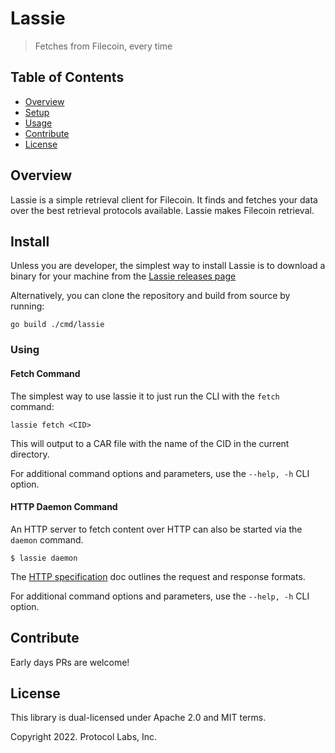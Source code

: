 # Lassie

> Fetches from Filecoin, every time

## Table of Contents

- [Overview](#overview)
- [Setup](#setup)
- [Usage](#usage)
- [Contribute](#contribute)
- [License](#license)

## Overview

Lassie is a simple retrieval client for Filecoin. It finds and fetches your data over the best retrieval protocols available. Lassie makes Filecoin retrieval.

## Install

Unless you are developer, the simplest way to install Lassie is to download a binary for your machine from the [Lassie releases page](https://github.com/filecoin-project/lassie/releases)

Alternatively, you can clone the repository and build from source by running:

```
go build ./cmd/lassie
```

### Using

#### Fetch Command

The simplest way to use lassie it to just run the CLI with the `fetch` command:

```
lassie fetch <CID>
```

This will output to a CAR file with the name of the CID in the current directory.

For additional command options and parameters, use the `--help, -h` CLI option.

#### HTTP Daemon Command

An HTTP server to fetch content over HTTP can also be started via the `daemon` command.

```
$ lassie daemon
```

The [HTTP specification](./docs/HTTP_SPEC.md) doc outlines the request and response formats.

For additional command options and parameters, use the `--help, -h` CLI option.

## Contribute

Early days PRs are welcome!

## License

This library is dual-licensed under Apache 2.0 and MIT terms.

Copyright 2022. Protocol Labs, Inc.
